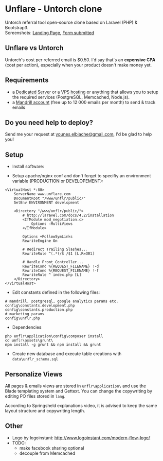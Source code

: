 # Unflare - Untorch clone

Untorch referral tool open-source clone based on Laravel (PHP) & Bootstrap3.  
Screenshots: [Landing Page](https://github.com/younes0/unflare/blob/master/data/docs/unflare-step1.png), [Form submitted](https://github.com/younes0/unflare/blob/master/data/docs/unflare-step2.png)

## Unflare vs Untorch 

Untorch's cost per referred email is $0.50. I'd say that's an **expensive CPA** (cost per action), especially when your product doesn't make money yet.

## Requirements

- a [Dedicated Server](http://www.kimsufi.com/us/en/) or a [VPS hosting](https://www.digitalocean.com/pricing/) or anything that allows you to setup the required services (PostgreSQL, Memcached, Node.js).
- a [Mandrill account](Mandrillapp.com) (free up to 12 000 emails per month) to send & track emails

## Do you need help to deploy?

Send me your request at <younes.elbiache@gmail.com>, I'd be glad to help you!

## Setup

- Install software:

- Setup apache/nginx conf and don't forget to specifiy an environment variable (PRODUCTION or DEVELOPEMENT): 

```shell
<VirtualHost *:80>
	ServerName www.unflare.com
	DocumentRoot "/www/unflr/public/"
	SetEnv ENVIRONMENT development

	<Directory "/www/unflr/public/">
		# http://laravel.com/docs/4.2/installation
		<IfModule mod_negotiation.c>
			Options -MultiViews
		</IfModule>

		Options +FollowSymLinks
		RewriteEngine On
		
		# Redirect Trailing Slashes...
		RewriteRule ^(.*)/$ /$1 [L,R=301]
		
		# Handle Front Controller...
		RewriteCond %{REQUEST_FILENAME} !-d
		RewriteCond %{REQUEST_FILENAME} !-f
		RewriteRule ^ index.php [L]
	</Directory>
</VirtualHost>
```

- Edit constants defined in the following files:
```shell
# mandrill, postgresql, google analytics params etc.
config\constants.development.php
config\constants.production.php
# marketing params
config\unflr.php 
```

- Dependencies
```shell
php unflr\application\config\composer install
cd unflr\assets\grunt\ 
npm install -g grunt && npm install && grunt
```

- Create new database and execute table creations with `data\unflr_schema.sql`

## Personalize Views

All pages & emails views are stored in `unflr\application\` and use the Blade templating system and Gettext. You can change the copywriting by editing PO files stored in `lang`. 

According to Springsheld explanations video, it is advised to keep the same layout structure and copywriting length.

## Other

- Logo by logoinstant: http://www.logoinstant.com/modern-flow-logo/
- TODO:
	* make facebook sharing optional
	* decouple from Memcached
